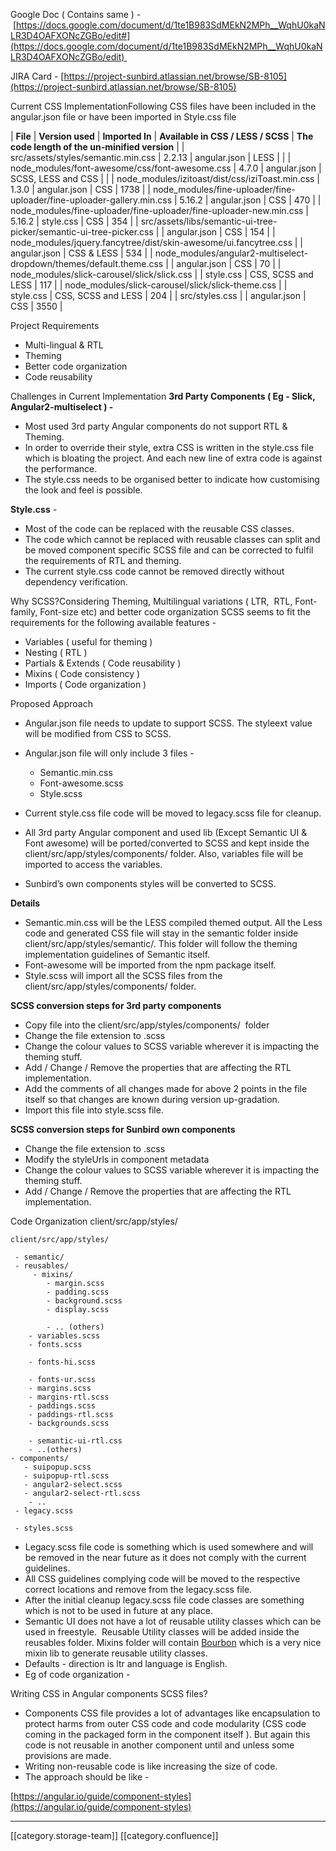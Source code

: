 Google Doc ( Contains same ) - [https://docs.google.com/document/d/1te1B983SdMEkN2MPh__WqhU0kaNLR3D4OAFXONcZGBo/edit#](https://docs.google.com/document/d/1te1B983SdMEkN2MPh__WqhU0kaNLR3D4OAFXONcZGBo/edit) 

JIRA Card - [https://project-sunbird.atlassian.net/browse/SB-8105](https://project-sunbird.atlassian.net/browse/SB-8105)

Current CSS ImplementationFollowing CSS files have been included in the angular.json file or have been imported in Style.css file 





|  **File**  |  **Version used**  |  **Imported In**  |  **Available in CSS / LESS / SCSS**  |  **The code length of the un-minified version**  | 
| src/assets/styles/semantic.min.css | 2.2.13 | angular.json | LESS |  | 
| node_modules/font-awesome/css/font-awesome.css | 4.7.0 | angular.json | SCSS, LESS and CSS |  | 
| node_modules/izitoast/dist/css/iziToast.min.css | 1.3.0 | angular.json | CSS | 1738 | 
| node_modules/fine-uploader/fine-uploader/fine-uploader-gallery.min.css | 5.16.2 | angular.json | CSS | 470 | 
| node_modules/fine-uploader/fine-uploader/fine-uploader-new.min.css | 5.16.2 | style.css | CSS | 354 | 
| src/assets/libs/semantic-ui-tree-picker/semantic-ui-tree-picker.css |  | angular.json | CSS | 154 | 
| node_modules/jquery.fancytree/dist/skin-awesome/ui.fancytree.css |  | angular.json | CSS & LESS | 534 | 
| node_modules/angular2-multiselect-dropdown/themes/default.theme.css |  | angular.json | CSS | 70 | 
| node_modules/slick-carousel/slick/slick.css |  | style.css | CSS, SCSS and LESS | 117 | 
| node_modules/slick-carousel/slick/slick-theme.css |  | style.css | CSS, SCSS and LESS | 204 | 
| src/styles.css |  | angular.json | CSS | 3550 | 

Project Requirements
* Multi-lingual & RTL
* Theming
* Better code organization
* Code reusability

Challenges in Current Implementation **3rd Party Components ( Eg - Slick, Angular2-multiselect ) -** 


* Most used 3rd party Angular components do not support RTL & Theming.
* In order to override their style, extra CSS is written in the style.css file which is bloating the project. And each new line of extra code is against the performance. 
* The style.css needs to be organised better to indicate how customising the look and feel is possible. 

 **Style.css**  -


* Most of the code can be replaced with the reusable CSS classes. 
* The code which cannot be replaced with reusable classes can split and be moved component specific SCSS file and can be corrected to fulfil the requirements of RTL and theming.
* The current style.css code cannot be removed directly without dependency verification.

Why SCSS?Considering Theming, Multilingual variations ( LTR,  RTL, Font-family, Font-size etc) and better code organization SCSS seems to fit the requirements for the following available features - 


* Variables ( useful for theming )
* Nesting ( RTL )
* Partials & Extends ( Code reusability )
* Mixins ( Code consistency )
* Imports ( Code organization )

Proposed Approach
* Angular.json file needs to update to support SCSS. The styleext value will be modified from CSS to SCSS.
* Angular.json file will only include 3 files -
    * Semantic.min.css
    * Font-awesome.scss
    * Style.scss

    
* Current style.css file code will be moved to legacy.scss file for cleanup.
* All 3rd party Angular component and used lib (Except Semantic UI & Font awesome) will be ported/converted to SCSS and kept inside the client/src/app/styles/components/ folder. Also, variables file will be imported to access the variables.
* Sunbird’s own components styles will be converted to SCSS.

 **Details** 


* Semantic.min.css will be the LESS compiled themed output. All the Less code and generated CSS file will stay in the semantic folder inside client/src/app/styles/semantic/. This folder will follow the theming implementation guidelines of Semantic itself.
* Font-awesome will be imported from the npm package itself.
* Style.scss will import all the SCSS files from the client/src/app/styles/components/ folder. 

 **SCSS conversion steps for 3rd party components**  


* Copy file into the client/src/app/styles/components/  folder
* Change the file extension to .scss
* Change the colour values to SCSS variable wherever it is impacting the theming stuff.
* Add / Change / Remove the properties that are affecting the RTL implementation.
* Add the comments of all changes made for above 2 points in the file itself so that changes are known during version up-gradation.
* Import this file into style.scss file.

 **SCSS conversion steps for Sunbird own components**  


* Change the file extension to .scss
* Modify the styleUrls in component metadata 
* Change the colour values to SCSS variable wherever it is impacting the theming stuff.
* Add / Change / Remove the properties that are affecting the RTL implementation.

Code Organization client/src/app/styles/




```
client/src/app/styles/

 - semantic/
 - reusables/
     - mixins/
        - margin.scss
        - padding.scss
        - background.scss
        - display.scss

        - .. (others)
    - variables.scss
    - fonts.scss

    - fonts-hi.scss

    - fonts-ur.scss
    - margins.scss
    - margins-rtl.scss
    - paddings.scss
    - paddings-rtl.scss
    - backgrounds.scss

    - semantic-ui-rtl.css
    - ..(others)
- components/
   - suipopup.scss
   - suipopup-rtl.scss
   - angular2-select.scss
   - angular2-select-rtl.scss
    - ..
 - legacy.scss

 - styles.scss
```



* Legacy.scss file code is something which is used somewhere and will be removed in the near future as it does not comply with the current guidelines.
* All CSS guidelines complying code will be moved to the respective correct locations and remove from the legacy.scss file. 
* After the initial cleanup legacy.scss file code classes are something which is not to be used in future at any place.
* Semantic UI does not have a lot of reusable utility classes which can be used in freestyle.  Reusable Utility classes will be added inside the reusables folder. Mixins folder will contain [Bourbon](https://www.bourbon.io/) which is a very nice mixin lib to generate reusable utility classes.
* Defaults - direction is ltr and language is English.
* Eg of code organization -

Writing CSS in Angular components SCSS files?
* Components CSS file provides a lot of advantages like encapsulation to protect harms from outer CSS code and code modularity (CSS code coming in the packaged form in the component itself ). But again this code is not reusable in another component until and unless some provisions are made. 
* Writing non-reusable code is like increasing the size of code. 
* The approach should be like - 

[https://angular.io/guide/component-styles](https://angular.io/guide/component-styles)



*****

[[category.storage-team]] 
[[category.confluence]] 
